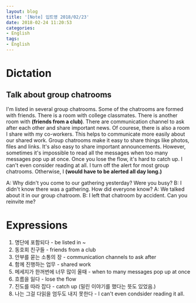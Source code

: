 ```yaml
---
layout: blog
title: '[Note] 입트영 2018/02/23'
date: 2018-02-24 11:20:53
categories: 
- English
tags:
- English
---
```


# Dictation
## Talk about group chatrooms

I'm listed in several group chatrooms. Some of the chatrooms are formed with friends. There is a room with college classmates. There is another room with  **(friends from a club)**. There are communication channel to ask after each other and share important news. Of courese, there is also a room I share with my co-workers. This helps to communicate more easily about our shared work. Group chatrooms make it easy to share things like photos, files and links. It's also easy to share important announcements. However, sometimes it's impossible to read all the messages when too many messages pop up at once. Once you lose the flow, it's hard to catch up. I can't even consider reading at all. I turn off the alert for most group chatrooms. Otherwise, I **(would have to be alerted all day long.)**

A: Why didn't you come to our gathering yesterday? Were you busy?
B: I didn't know there was a gathering. How did everyone know?
A: We talked about it in our group chatroom.
B: I left that chatroom by accident. Can you reinvite me?


# Expressions

1. 명단에 포함되다 -  be listed in ~
2. 동호회 친구들 - friends from a club
3. 안부를 묻는 소통의 장 - communication channels to ask after
4. 함께 진행하는 업무 - shared work
5. 메세지가 한꺼번에 너무 많이 올때 - when to many messages pop up at once
6. 흐름을 잃다 - lose the flow 
7. 진도를 따라 잡다 - catch up (밀린 이야기를 했다는 뜻도 있었음.)
8. 나는 그걸 다읽을 엄두도 내지 못한다 - I can't even condsider reading it all.